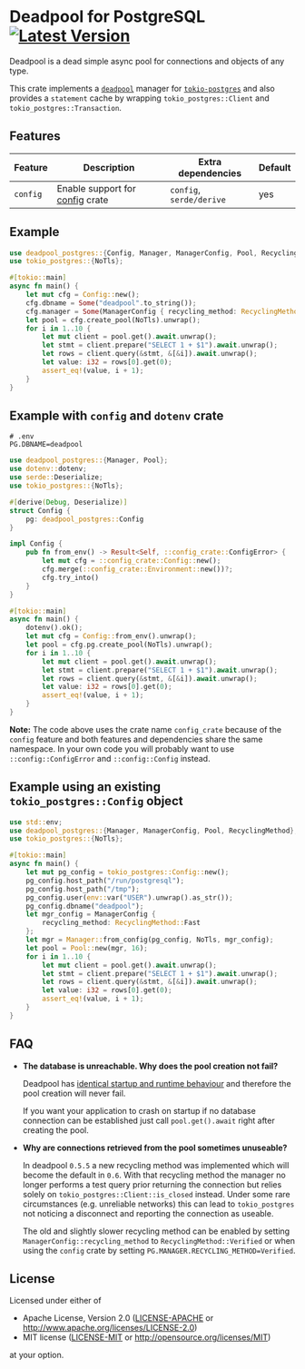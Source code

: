 # Deadpool for PostgreSQL [![Latest Version](https://img.shields.io/crates/v/deadpool-postgres.svg)](https://crates.io/crates/deadpool-postgres)

Deadpool is a dead simple async pool for connections and objects
of any type.

This crate implements a [`deadpool`](https://crates.io/crates/deadpool)
manager for [`tokio-postgres`](https://crates.io/crates/tokio-postgres)
and also provides a `statement` cache by wrapping `tokio_postgres::Client`
and `tokio_postgres::Transaction`.

## Features

| Feature | Description | Extra dependencies | Default |
| ------- | ----------- | ------------------ | ------- |
| `config` | Enable support for [config](https://crates.io/crates/config) crate | `config`, `serde/derive` | yes |

## Example

```rust
use deadpool_postgres::{Config, Manager, ManagerConfig, Pool, RecyclingMethod };
use tokio_postgres::{NoTls};

#[tokio::main]
async fn main() {
    let mut cfg = Config::new();
    cfg.dbname = Some("deadpool".to_string());
    cfg.manager = Some(ManagerConfig { recycling_method: RecyclingMethod::Fast });
    let pool = cfg.create_pool(NoTls).unwrap();
    for i in 1..10 {
        let mut client = pool.get().await.unwrap();
        let stmt = client.prepare("SELECT 1 + $1").await.unwrap();
        let rows = client.query(&stmt, &[&i]).await.unwrap();
        let value: i32 = rows[0].get(0);
        assert_eq!(value, i + 1);
    }
}
```

## Example with `config` and `dotenv` crate

```env
# .env
PG.DBNAME=deadpool
```

```rust
use deadpool_postgres::{Manager, Pool};
use dotenv::dotenv;
use serde::Deserialize;
use tokio_postgres::{NoTls};

#[derive(Debug, Deserialize)]
struct Config {
    pg: deadpool_postgres::Config
}

impl Config {
    pub fn from_env() -> Result<Self, ::config_crate::ConfigError> {
        let mut cfg = ::config_crate::Config::new();
        cfg.merge(::config_crate::Environment::new())?;
        cfg.try_into()
    }
}

#[tokio::main]
async fn main() {
    dotenv().ok();
    let mut cfg = Config::from_env().unwrap();
    let pool = cfg.pg.create_pool(NoTls).unwrap();
    for i in 1..10 {
        let mut client = pool.get().await.unwrap();
        let stmt = client.prepare("SELECT 1 + $1").await.unwrap();
        let rows = client.query(&stmt, &[&i]).await.unwrap();
        let value: i32 = rows[0].get(0);
        assert_eq!(value, i + 1);
    }
}
```

**Note:** The code above uses the crate name `config_crate` because of the
`config` feature and both features and dependencies share the same namespace.
In your own code you will probably want to use `::config::ConfigError` and
`::config::Config` instead.

## Example using an existing `tokio_postgres::Config` object

```rust
use std::env;
use deadpool_postgres::{Manager, ManagerConfig, Pool, RecyclingMethod};
use tokio_postgres::{NoTls};

#[tokio::main]
async fn main() {
    let mut pg_config = tokio_postgres::Config::new();
    pg_config.host_path("/run/postgresql");
    pg_config.host_path("/tmp");
    pg_config.user(env::var("USER").unwrap().as_str());
    pg_config.dbname("deadpool");
    let mgr_config = ManagerConfig {
        recycling_method: RecyclingMethod::Fast
    };
    let mgr = Manager::from_config(pg_config, NoTls, mgr_config);
    let pool = Pool::new(mgr, 16);
    for i in 1..10 {
        let mut client = pool.get().await.unwrap();
        let stmt = client.prepare("SELECT 1 + $1").await.unwrap();
        let rows = client.query(&stmt, &[&i]).await.unwrap();
        let value: i32 = rows[0].get(0);
        assert_eq!(value, i + 1);
    }
}
```

## FAQ

- **The database is unreachable. Why does the pool creation not fail?**

  Deadpool has [identical startup and runtime behaviour](https://crates.io/crates/deadpool/#reasons-for-yet-another-connection-pool)
  and therefore the pool creation will never fail.

  If you want your application to crash on startup if no database
  connection can be established just call `pool.get().await` right after
  creating the pool.

- **Why are connections retrieved from the pool sometimes unuseable?**

  In deadpool `0.5.5` a new recycling method was implemented which will
  become the default in `0.6`. With that recycling method the manager no
  longer performs a test query prior returning the connection but relies
  solely on `tokio_postgres::Client::is_closed` instead. Under some rare
  circumstances (e.g. unreliable networks) this can lead to `tokio_postgres`
  not noticing a disconnect and reporting the connection as useable.

  The old and slightly slower recycling method can be enabled by setting
  `ManagerConfig::recycling_method` to `RecyclingMethod::Verified` or when
  using the `config` crate by setting `PG.MANAGER.RECYCLING_METHOD=Verified`.

## License

Licensed under either of

- Apache License, Version 2.0 ([LICENSE-APACHE](LICENSE-APACHE) or <http://www.apache.org/licenses/LICENSE-2.0>)
- MIT license ([LICENSE-MIT](LICENSE-MIT) or <http://opensource.org/licenses/MIT>)

at your option.
